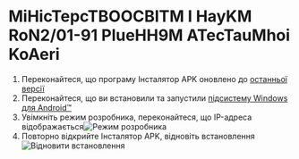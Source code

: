 # MiHicTepcTBOOCBITM I HayKM RoN2/01-91 PlueHH9M ATecTauMhoi KoAeri
1. Переконайтеся, що програму Інсталятор APK оновлено до [останньої версії](https://www.microsoft.com/store/productId/9P2JFQ43FPPG "APK Installer")
2. Переконайтеся, що ви встановили та запустили [підсистему Windows для Android™](https://www.microsoft.com/store/productId/9P3395VX91NR)
3. Увімкніть режим розробника, переконайтеся, що IP-адреса відображається![Режим розробника](https://raw.githubusercontent.com/Paving-Base/APK-Installer/screenshots/Documents/Tutorials/How%20To%20Connect%20WSA/Images/Snipaste_2022-10-02_19-02-09.png)
4. Повторно відкрийте Інсталятор APK, відновіть встановлення![Відновити встановлення](https://raw.githubusercontent.com/Paving-Base/APK-Installer/screenshots/Documents/Tutorials/How%20To%20Connect%20WSA/Images/Snipaste_2022-10-02_17-34-04.png)
